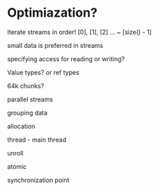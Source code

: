 # Optimiazation?

Iterate streams in order! [0], [1], [2] ... ~ [size() - 1]

small data is preferred in streams

specifying access for reading or writing?

Value types? or ref types

64k chunks?

parallel streams

grouping data

allocation

thread - main thread

unroll

atomic

synchronization point

